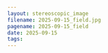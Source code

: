 ```yaml
---
layout: stereoscopic_image
filename: 2025-09-15_field.jpg
pagename: 2025-09-15_field
date: 2025-09-15
tags:
---
```

